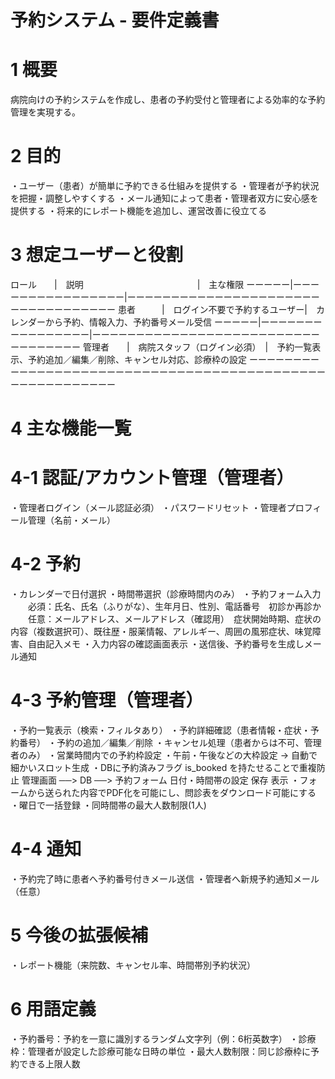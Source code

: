 # 予約システム - 要件定義書

# 1 概要

病院向けの予約システムを作成し、患者の予約受付と管理者による効率的な予約管理を実現する。

# 2 目的
・ユーザー（患者）が簡単に予約できる仕組みを提供する
・管理者が予約状況を把握・調整しやすくする
・メール通知によって患者・管理者双方に安心感を提供する
・将来的にレポート機能を追加し、運営改善に役立てる

# 3 想定ユーザーと役割


ロール　　|　説明　　　　　　　　　　　　　|　主な権限
ーーーーー|ーーーーーーーーーーーーーーーー|ーーーーーーーーーーーーーーーーーーーーーーーーーーーーーーーーーー
患者　　　|　ログイン不要で予約するユーザー|　カレンダーから予約、情報入力、予約番号メール受信
ーーーーー|ーーーーーーーーーーーーーーーー|ーーーーーーーーーーーーーーーーーーーーーーーーーーーーーーーーーー
管理者　　|　病院スタッフ（ログイン必須）　|　予約一覧表示、予約追加／編集／削除、キャンセル対応、診療枠の設定
ーーーーーーーーーーーーーーーーーーーーーーーーーーーーーーーーーーーーーーーーーーーーーーーーーーーーーーーー

# 4 主な機能一覧

# 4-1 認証/アカウント管理（管理者）
・管理者ログイン（メール認証必須）
・パスワードリセット
・管理者プロフィール管理（名前・メール）

# 4-2 予約
・カレンダーで日付選択
・時間帯選択（診療時間内のみ）
・予約フォーム入力
　　必須：氏名、氏名（ふりがな）、生年月日、性別、電話番号　初診か再診か
　　任意：メールアドレス、メールアドレス（確認用）　症状開始時期、症状の内容（複数選択可）、既往歴・服薬情報、アレルギー、周囲の風邪症状、味覚障　　　　　害、自由記入メモ
・入力内容の確認画面表示
・送信後、予約番号を生成しメール通知

# 4-3 予約管理（管理者）
・予約一覧表示（検索・フィルタあり）
・予約詳細確認（患者情報・症状・予約番号）
・予約の追加／編集／削除
・キャンセル処理（患者からは不可、管理者のみ）
・営業時間内での予約枠設定
・午前・午後などの大枠設定 → 自動で細かいスロット生成
・DBに予約済みフラグ is_booked を持たせることで重複防止
管理画面      ──>  DB  ──> 予約フォーム
日付・時間帯の設定  保存    表示
・フォームから送られた内容でPDF化を可能にし、問診表をダウンロード可能にする
・曜日で一括登録
・同時間帯の最大人数制限(1人)

# 4-4 通知
・予約完了時に患者へ予約番号付きメール送信
・管理者へ新規予約通知メール（任意）

# 5 今後の拡張候補
・レポート機能（来院数、キャンセル率、時間帯別予約状況）

# 6 用語定義
・予約番号：予約を一意に識別するランダム文字列（例：6桁英数字）
・診療枠：管理者が設定した診療可能な日時の単位
・最大人数制限：同じ診療枠に予約できる上限人数
